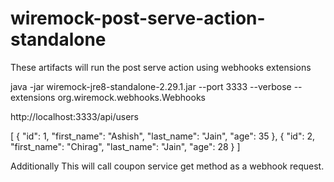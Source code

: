 # wiremock-post-serve-action-standalone
These artifacts will run the post serve action using webhooks extensions


java -jar wiremock-jre8-standalone-2.29.1.jar --port 3333 --verbose --extensions org.wiremock.webhooks.Webhooks

http://localhost:3333/api/users


[
  {
    "id": 1,
    "first_name": "Ashish",
    "last_name": "Jain",
    "age": 35
  },
  {
    "id": 2,
    "first_name": "Chirag",
    "last_name": "Jain",
    "age": 28
  }
]

Additionally 
This will call coupon service get method as a webhook request.

